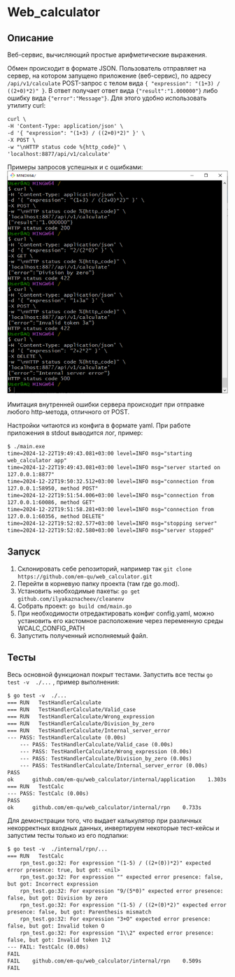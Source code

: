 # **Web_calculator**

## Описание
Веб-сервис, вычисляющий простые арифметические выражения.

Обмен происходит в формате JSON. Пользователь отправляет на сервер, на котором запущено приложение (веб-сервис), по адресу `/api/v1/calculate`  POST-запрос с телом вида
`{ "expression": "(1+3) / ((2+0)*2)" }`.
В ответ получает ответ вида 
`{"result":"1.000000"}` либо ошибку вида `{"error":"Message"}`. Для этого удобно использовать утилиту curl:
```
curl \
-H 'Content-Type: application/json' \
-d '{ "expression": "(1+3) / ((2+0)*2)" }' \
-X POST \
-w "\nHTTP status code %{http_code}" \
'localhost:8877/api/v1/calculate'
```

Примеры запросов успешных и с ошибками:
![см. requests.png](./requests.png)

Имитация внутренней ошибки сервера происходит при отправке любого http-метода, отличного от POST.

Настройки читаются из конфига в формате yaml. При работе приложения в stdout выводится лог, пример:
```
$ ./main.exe
time=2024-12-22T19:49:43.081+03:00 level=INFO msg="starting web_calculator app"
time=2024-12-22T19:49:43.081+03:00 level=INFO msg="server started on 127.0.0.1:8877"
time=2024-12-22T19:50:32.512+03:00 level=INFO msg="connection from 127.0.0.1:58950, method POST"
time=2024-12-22T19:51:54.006+03:00 level=INFO msg="connection from 127.0.0.1:60086, method GET"
time=2024-12-22T19:51:58.281+03:00 level=INFO msg="connection from 127.0.0.1:60356, method DELETE"
time=2024-12-22T19:52:02.577+03:00 level=INFO msg="stopping server"
time=2024-12-22T19:52:02.580+03:00 level=INFO msg="server stopped"
```

## Запуск
1. Склонировать себе репозиторий, например так `git clone https://github.com/em-qu/web_calculator.git`
2. Перейти в корневую папку проекта (там где go.mod).
3. Установить необходимые пакеты:
`go get github.com/ilyakaznacheev/cleanenv`
4. Собрать проект:
`go build cmd/main.go`
5. При необходимости отредактировать конфиг config.yaml, можно установить его кастомное расположение через переменную среды WCALC_CONFIG_PATH
6. Запустить полученный исполняемый файл.


## Тесты
Весь основной функционал покрыт тестами. Запустить все тесты  `go test -v  ./...` , пример выполнения:
```
$ go test -v  ./...
=== RUN   TestHandlerCalculate
=== RUN   TestHandlerCalculate/Valid_case
=== RUN   TestHandlerCalculate/Wrong_expression
=== RUN   TestHandlerCalculate/Division_by_zero
=== RUN   TestHandlerCalculate/Internal_server_error
--- PASS: TestHandlerCalculate (0.00s)
    --- PASS: TestHandlerCalculate/Valid_case (0.00s)
    --- PASS: TestHandlerCalculate/Wrong_expression (0.00s)
    --- PASS: TestHandlerCalculate/Division_by_zero (0.00s)
    --- PASS: TestHandlerCalculate/Internal_server_error (0.00s)
PASS
ok      github.com/em-qu/web_calculator/internal/application    1.303s
=== RUN   TestCalc
--- PASS: TestCalc (0.00s)
PASS
ok      github.com/em-qu/web_calculator/internal/rpn    0.733s
```

Для демонстрации того, что выдает калькулятор при различных некорректных входных данных, инвертируем некоторые тест-кейсы и запустим тесты только из его подпапки: 
```
$ go test -v  ./internal/rpn/...
=== RUN   TestCalc
    rpn_test.go:32: For expression "(1-5) / ((2+(0))*2)" expected error presence: true, but got: <nil>
    rpn_test.go:32: For expression "" expected error presence: false, but got: Incorrect expression
    rpn_test.go:32: For expression "9/(5*0)" expected error presence: false, but got: Division by zero
    rpn_test.go:32: For expression "(1-5) / ((2+(0)*2)" expected error presence: false, but got: Parenthesis mismatch
    rpn_test.go:32: For expression "3+O" expected error presence: false, but got: Invalid token O
    rpn_test.go:32: For expression "1\\2" expected error presence: false, but got: Invalid token 1\2
--- FAIL: TestCalc (0.00s)
FAIL
FAIL    github.com/em-qu/web_calculator/internal/rpn    0.509s
FAIL
```

